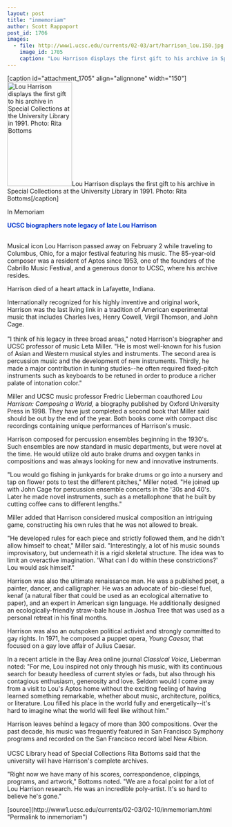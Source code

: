 ```yaml
---
layout: post
title: "inmemoriam"
author: Scott Rappaport
post_id: 1706
images:
  - file: http://www1.ucsc.edu/currents/02-03/art/harrison_lou.150.jpg
    image_id: 1705
    caption: "Lou Harrison displays the first gift to his archive in Special Collections at the University Library in 1991. Photo: Rita Bottoms"
---
```


[caption id="attachment_1705" align="alignnone" width="150"]<a href="http://localhost/mysite/wp-content/uploads/2003/02/harrison_lou.150.jpg"><img class="size-full wp-image-1705" src="http://localhost/mysite/wp-content/uploads/2003/02/harrison_lou.150.jpg" alt="Lou Harrison displays the first gift to his archive in Special Collections at the University Library in 1991. Photo: Rita Bottoms" width="150" height="241" /></a>Lou Harrison displays the first gift to his archive in Special Collections at the University Library in 1991. Photo: Rita Bottoms[/caption]
<p class="pagehead">
  In Memoriam
</p>
<p>
  <b><font color="#0033CC"><span class="sectionhead">UCSC biographers note legacy of late Lou Harrison</span></font></b><br>
  <br>
</p>
<p>
  Musical icon Lou Harrison passed away on February 2 while traveling to Columbus, Ohio, for a major festival featuring his music. The 85-year-old composer was a resident of Aptos since 1953, one of the founders of the Cabrillo Music Festival, and a generous donor to UCSC, where his archive resides.
</p>
<p>
  Harrison died of a heart attack in Lafayette, Indiana.
</p>
<p>
  Internationally recognized for his highly inventive and original work, Harrison was the last living link in a tradition of American experimental music that includes Charles Ives, Henry Cowell, Virgil Thomson, and John Cage.<br>
  <br>
  "I think of his legacy in three broad areas," noted Harrison's biographer and UCSC professor of music Leta Miller. "He is most well-known for his fusion of Asian and Western musical styles and instruments. The second area is percussion music and the development of new instruments. Thirdly, he made a major contribution in tuning studies--he often required fixed-pitch instruments such as keyboards to be retuned in order to produce a richer palate of intonation color."<br>
</p>
<p>
  Miller and UCSC music professor Fredric Lieberman coauthored <i>Lou Harrison: Composing a World,</i> a biography published by Oxford University Press in 1998. They have just completed a second book that Miller said should be out by the end of the year. Both books come with compact disc recordings containing unique performances of Harrison's music.<br>
</p>
<p>
  Harrison composed for percussion ensembles beginning in the 1930's. Such ensembles are now standard in music departments, but were novel at the time. He would utilize old auto brake drums and oxygen tanks in compositions and was always looking for new and innovative instruments.<br>
</p>
<p>
  "Lou would go fishing in junkyards for brake drums or go into a nursery and tap on flower pots to test the different pitches," Miller noted. "He joined up with John Cage for percussion ensemble concerts in the '30s and 40's. Later he made novel instruments, such as a metallophone that he built by cutting coffee cans to different lengths."<br>
</p>
<p>
  Miller added that Harrison considered musical composition an intriguing game, constructing his own rules that he was not allowed to break.<br>
</p>
<p>
  "He developed rules for each piece and strictly followed them, and he didn't allow himself to cheat," Miller said. "Interestingly, a lot of his music sounds improvisatory, but underneath it is a rigid skeletal structure. The idea was to limit an overactive imagination. 'What can I do within these constrictions?' Lou would ask himself."<br>
</p>
<p>
  Harrison was also the ultimate renaissance man. He was a published poet, a painter, dancer, and calligrapher. He was an advocate of bio-diesel fuel, kenaf (a natural fiber that could be used as an ecological alternative to paper), and an expert in American sign language. He additionally designed an ecologically-friendly straw-bale house in Joshua Tree that was used as a personal retreat in his final months.<br>
</p>
<p>
  Harrison was also an outspoken political activist and strongly committed to gay rights. In 1971, he composed a puppet opera, <i>Young Caesar,</i> that focused on a gay love affair of Julius Caesar.<br>
</p>
<p>
  In a recent article in the Bay Area online journal <i>Classical Voice,</i> Lieberman noted: "For me, Lou inspired not only through his music, with its continuous search for beauty heedless of current styles or fads, but also through his contagious enthusiasm, generosity and love. Seldom would I come away from a visit to Lou's Aptos home without the exciting feeling of having learned something remarkable, whether about music, architecture, politics, or literature. Lou filled his place in the world fully and energetically--it's hard to imagine what the world will feel like without him."<br>
</p>
<p>
  Harrison leaves behind a legacy of more than 300 compositions. Over the past decade, his music was frequently featured in San Francisco Symphony programs and recorded on the San Francisco record label New Albion.<br>
  <br>
  UCSC Library head of Special Collections Rita Bottoms said that the university will have Harrison's complete archives.<br>
</p>
<p>
  "Right now we have many of his scores, correspondence, clippings, programs, and artwork," Bottoms noted. "We are a focal point for a lot of Lou Harrison research. He was an incredible poly-artist. It's so hard to believe he's gone."
</p>
<p>

</p>
[source](http://www1.ucsc.edu/currents/02-03/02-10/inmemoriam.html "Permalink to inmemoriam")
